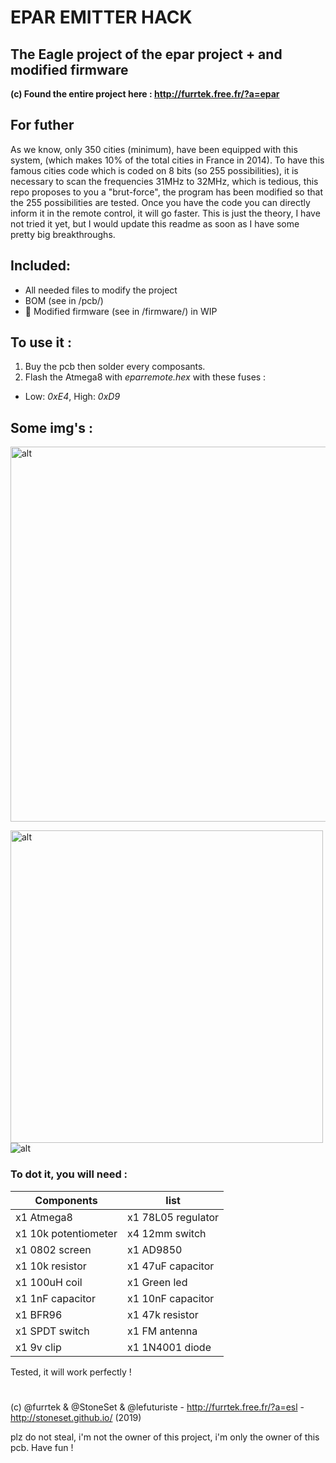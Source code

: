 # EPAR EMITTER HACK

## The Eagle project of the epar project + and modified firmware

**(c) Found the entire project here : http://furrtek.free.fr/?a=epar**


## For futher

As we know, only 350 cities (minimum), have been equipped with this system, (which makes 10% of the total cities in France in 2014). To have this famous cities code which is coded on 8 bits (so 255 possibilities), it is necessary to scan the frequencies 31MHz to 32MHz, which is tedious, this repo proposes to you a "brut-force", the program has been modified so that the 255 possibilities are tested. Once you have the code you can directly inform it in the remote control, it will go faster. This is just the theory, I have not tried it yet, but I would update this readme as soon as I have some pretty big breakthroughs.


## Included:

- All needed files to modify the project
- BOM (see in /pcb/)
- 🚧 Modified firmware (see in /firmware/) in WIP

## To use it :

1. Buy the pcb then solder every composants.
2. Flash the Atmega8 with *eparremote.hex* with these fuses :

- Low: *0xE4*, High: *0xD9*
## Some img's :

<img src="https://raw.githubusercontent.com/StoneSet/furrtek_ecpr/master/img/schematics.png" alt="alt" width="600">

<img src="http://files.stoneset.fr/others/ecpr_furrtek/img/transmit.JPG" alt="alt" height="500"> <img src="/img/animate.gif" alt="alt" weight="800">

### To dot it, you will need :

| Components | list |
|--|--|
| x1 Atmega8 | x1 78L05 regulator |
| x1 10k potentiometer | x4 12mm switch |
| x1 0802 screen | x1 AD9850 |
| x1 10k resistor | x1 47uF capacitor |
| x1 100uH coil | x1 Green led |
| x1 1nF capacitor | x1 10nF capacitor |
| x1 BFR96 | x1 47k resistor |
| x1 SPDT switch | x1 FM antenna |
| x1 9v clip | x1 1N4001 diode |


Tested, it will work perfectly !

#

(c) @furrtek & @StoneSet & @lefuturiste - http://furrtek.free.fr/?a=esl - http://stoneset.github.io/ (2019)

plz do not steal, i'm not the owner of this project, i'm only the owner of this pcb. Have fun !
